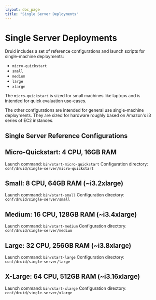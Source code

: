 ```yaml
---
layout: doc_page
title: "Single Server Deployments"
---
```


<!--
  ~ Licensed to the Apache Software Foundation (ASF) under one
  ~ or more contributor license agreements.  See the NOTICE file
  ~ distributed with this work for additional information
  ~ regarding copyright ownership.  The ASF licenses this file
  ~ to you under the Apache License, Version 2.0 (the
  ~ "License"); you may not use this file except in compliance
  ~ with the License.  You may obtain a copy of the License at
  ~
  ~   http://www.apache.org/licenses/LICENSE-2.0
  ~
  ~ Unless required by applicable law or agreed to in writing,
  ~ software distributed under the License is distributed on an
  ~ "AS IS" BASIS, WITHOUT WARRANTIES OR CONDITIONS OF ANY
  ~ KIND, either express or implied.  See the License for the
  ~ specific language governing permissions and limitations
  ~ under the License.
  -->
  
# Single Server Deployments

Druid includes a set of reference configurations and launch scripts for single-machine deployments:

- `micro-quickstart`
- `small`
- `medium`
- `large`
- `xlarge`

The `micro-quickstart` is sized for small machines like laptops and is intended for quick evaluation use-cases.

The other configurations are intended for general use single-machine deployments. They are sized for hardware roughly based on Amazon's i3 series of EC2 instances.

## Single Server Reference Configurations

Micro-Quickstart: 4 CPU, 16GB RAM
------------
Launch command: `bin/start-micro-quickstart`
Configuration directory: `conf/druid/single-server/micro-quickstart`

Small: 8 CPU, 64GB RAM (~i3.2xlarge)
------------
Launch command: `bin/start-small`
Configuration directory: `conf/druid/single-server/small`

Medium: 16 CPU, 128GB RAM (~i3.4xlarge)
------------
Launch command: `bin/start-medium`
Configuration directory: `conf/druid/single-server/medium`

Large: 32 CPU, 256GB RAM (~i3.8xlarge)
------------
Launch command: `bin/start-large`
Configuration directory: `conf/druid/single-server/large`

X-Large: 64 CPU, 512GB RAM (~i3.16xlarge)
------------
Launch command: `bin/start-xlarge`
Configuration directory: `conf/druid/single-server/xlarge`

